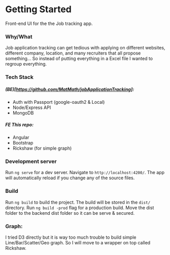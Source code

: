 # Getting Started
Front-end UI for the the Job tracking app.

### Why/What
Job application tracking can get tedious with applying on different websites, different company, location, and many recruiters that all propose something... So instead of putting everything in a Excel file I wanted to regroup everything.

### Tech Stack
##### (BE)[https://github.com/MatMath/jobApplicationTracking]:
- Auth with Passport (google-oauth2 & Local)
- Node/Express API
- MongoDB

##### FE This repo:
- Angular
- Bootstrap
- Rickshaw (for simple graph)

### Development server
Run `ng serve` for a dev server. Navigate to `http://localhost:4200/`. The app will automatically reload if you change any of the source files.

### Build
Run `ng build` to build the project. The build will be stored in the `dist/` directory.
Run `ng build -prod` flag for a production build.
Move the dist folder to the backend dist folder so it can be serve & secured.

### Graph:
I tried D3 directly but it is way too much trouble to build simple Line/Bar/Scatter/Geo graph. So I will move to a wrapper on top called Rickshaw.
